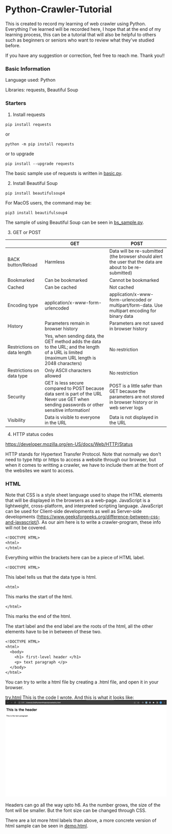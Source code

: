 # Python-Crawler-Tutorial

This is created to record my learning of web crawler using Python. Everything I've learned will be recorded here, I hope that at the end of my learning process, this can be a tutorial that will also be helpful to others such as beginners or seniors who want to review what they've studied before.

If you have any suggestion or correction, feel free to reach me. Thank you!!

### Basic Information ###
Language used: Python

Libraries: requests, Beautiful Soup

### Starters ###
1. Install requests

```text
pip install requests
```
or
```text
python -m pip install requests
```
or to upgrade
```text
pip install --upgrade requests
```
The basic sample use of requests is written in [basic.py].

2. Install Beautiful Soup

```text
pip install beautifulsoup4
```

For MacOS users, the command may be:

```text
pip3 install beautifulsoup4
```

The sample of using Beautiful Soup can be seen in [bs_sample.py].

3. GET or POST


|                    | GET      | POST |
|--------------------|------------------------------------------------------------|--------------------------------------------------------------------------------|
| BACK button/Reload | Harmless |Data will be re-submitted (the browser should alert the user that the data are about to be re-submitted)|
| Bookmarked         | Can be bookmarked |   Cannot be bookmarked   |
| Cached             | Can be cached | Not cached |
| Encoding type      |application/x-www-form-urlencoded| application/x-www-form-urlencoded or multipart/form-data. Use multipart encoding for binary data|
| History            |	Parameters remain in browser history |   	Parameters are not saved in browser history   |
| Restrictions on data length  | Yes, when sending data, the GET method adds the data to the URL; and the length of a URL is limited (maximum URL length is 2048 characters)         | No restriction  |
|  Restrictions on data type | Only ASCII characters allowed         |  No restriction  |
|  Security                  | GET is less secure compared to POST because data sent is part of the URL <br> Never use GET when sending passwords or other sensitive information!         |POST is a little safer than GET because the parameters are not stored in browser history or in web server logs     |
| Visibility                   |  Data is visible to everyone in the URL        | Data is not displayed in the URL     |


4. HTTP status codes

https://developer.mozilla.org/en-US/docs/Web/HTTP/Status

HTTP stands for Hypertext Transfer Protocol. Note that normally we don't need to type http or https to access a website through our browser, but when it comes to writting a crawler, we have to include them at the front of the websites we want to access.

### HTML ###

Note that CSS is a style sheet language used to shape the HTML elements that will be displayed in the browsers as a web-page. JavaScript is a lightweight, cross-platform, and interpreted scripting language. JavaScript can be used for Client-side developments as well as Server-side developments (https://www.geeksforgeeks.org/difference-between-css-and-javascript/). As our aim here is to write a crawler-program, these info will not be covered.

```text
<!DOCTYPE HTML>
<html>
</html>
```
Everything within the brackets here can be a piece of HTML label.

```text
<!DOCTYPE HTML>
```
This label tells us that the data type is html.

```text
<html>
```
This marks the start of the html.

```text
</html>
```
This marks the end of the html.

The start label and the end label are the roots of the html, all the other elements have to be in between of these two.

```text
<!DOCTYPE HTML>
<html>
  <body>
    <h1> first-level header </h1>
    <p> text paragraph </p>
  </body>
</html>
```
You can try to write a html file by creating a .html file, and open it in your browser.

[try.html] This is the code I wrote. And this is what it looks like:
![outcome]

Headers can go all the way upto h6. As the number grows, the size of the font will be smaller. But the font size can be changed through CSS.

There are a lot more html labels than above, a more concrete version of html sample can be seen in [demo.html].

<!-- auto references -->
[try.html]: try.html
[outcome]: htmloutcome.png
[demo.html]: demo.html
[basic.py]: basic.py
[bs_sample.py]: bs_sample.py
